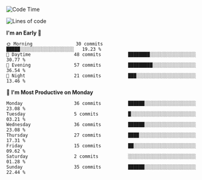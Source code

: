 <!--START_SECTION:waka-->
![Code Time](http://img.shields.io/badge/Code%20Time-225%20hrs%2019%20mins-blue)

![Lines of code](https://img.shields.io/badge/From%20Hello%20World%20I%27ve%20Written-22.7%20thousand%20lines%20of%20code-blue)

**I'm an Early 🐤** 

```text
🌞 Morning                30 commits          █████░░░░░░░░░░░░░░░░░░░░   19.23 % 
🌆 Daytime                48 commits          ████████░░░░░░░░░░░░░░░░░   30.77 % 
🌃 Evening                57 commits          █████████░░░░░░░░░░░░░░░░   36.54 % 
🌙 Night                  21 commits          ███░░░░░░░░░░░░░░░░░░░░░░   13.46 % 
```
📅 **I'm Most Productive on Monday** 

```text
Monday                   36 commits          ██████░░░░░░░░░░░░░░░░░░░   23.08 % 
Tuesday                  5 commits           █░░░░░░░░░░░░░░░░░░░░░░░░   03.21 % 
Wednesday                36 commits          ██████░░░░░░░░░░░░░░░░░░░   23.08 % 
Thursday                 27 commits          ████░░░░░░░░░░░░░░░░░░░░░   17.31 % 
Friday                   15 commits          ██░░░░░░░░░░░░░░░░░░░░░░░   09.62 % 
Saturday                 2 commits           ░░░░░░░░░░░░░░░░░░░░░░░░░   01.28 % 
Sunday                   35 commits          ██████░░░░░░░░░░░░░░░░░░░   22.44 % 
```



<!--END_SECTION:waka-->
